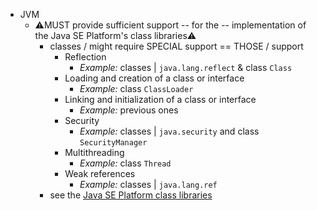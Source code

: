 * JVM
  * ⚠️MUST provide sufficient support -- for the -- implementation of the Java SE Platform's class libraries⚠️
    * classes / might require SPECIAL support == THOSE / support
      * Reflection
        * _Example:_ classes | `java.lang.reflect` & class `Class`
      * Loading and creation of a class or interface
        * _Example:_ class `ClassLoader`
      * Linking and initialization of a class or interface
        * _Example:_ previous ones
      * Security
        * _Example:_ classes | `java.security` and class `SecurityManager`
      * Multithreading
        * _Example:_ class `Thread`
      * Weak references
        * _Example:_ classes | `java.lang.ref`
    * see the [Java SE Platform class libraries](https://docs.oracle.com/en/java/javase/23/docs/api/index.html) 